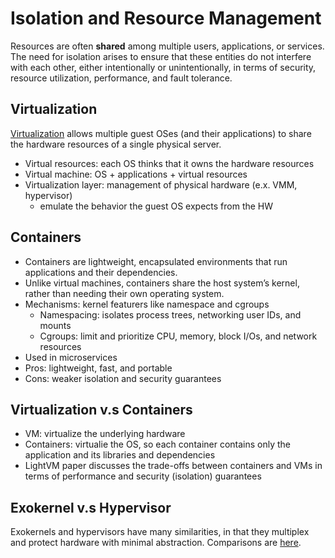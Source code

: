 # Isolation and Resource Management 
Resources are often **shared** among multiple users, applications, or services. The need for isolation arises to ensure that these entities do not interfere with each other, either intentionally or unintentionally, in terms of security, resource utilization, performance, and fault tolerance. 

## Virtualization 
[Virtualization](https://github.com/lynnliu030/os-prelim/blob/main/cluster_computing/virtualization.md) allows multiple guest OSes (and their applications) to share the hardware resources of a single physical server. 

* Virtual resources: each OS thinks that it owns the hardware resources
* Virtual machine: OS + applications + virtual resources
* Virtualization layer: management of physical hardware (e.x. VMM, hypervisor)
    *  emulate the behavior the guest OS expects from the HW  

## Containers 
* Containers are lightweight, encapsulated environments that run applications and their dependencies.
* Unlike virtual machines, containers share the host system’s kernel, rather than needing their own operating system.
* Mechanisms: kernel featurers like namespace and cgroups 
    *  Namespacing: isolates process trees, networking user IDs, and mounts
    *  Cgroups: limit and prioritize CPU, memory, block I/Os, and network resources
*  Used in microservices
*  Pros: lightweight, fast, and portable 
*  Cons: weaker isolation and security guarantees 

## Virtualization v.s Containers
* VM: virtualize the underlying hardware
* Containers: virtualie the OS, so each container contains only the application and its libraries and dependencies
* LightVM paper discusses the trade-offs between containers and VMs in terms of performance and security (isolation) guarantees 

## Exokernel v.s Hypervisor 
Exokernels and hypervisors have many similarities, in that they multiplex and protect hardware with minimal abstraction. Comparisons are [here](https://github.com/lynnliu030/os-prelim/blob/main/cluster_computing/exokernel_vs_hypervisor.md). 
